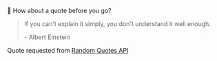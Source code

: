📣 How about a quote before you go?

> If you can't explain it simply, you don't understand it well enough.
>
> <p>- Albert Einstein</p>

Quote requested from [Random Quotes API](https://github.com/lukePeavey/quotable)
